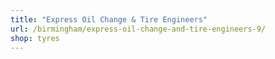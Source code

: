 ```yaml
---
title: "Express Oil Change & Tire Engineers"
url: /birmingham/express-oil-change-and-tire-engineers-9/
shop: tyres
---
```

